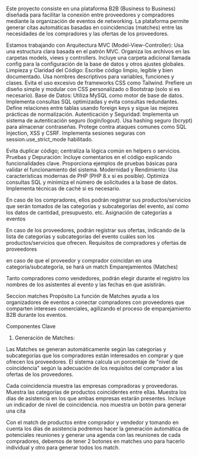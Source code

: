 Este proyecto consiste en una plataforma B2B (Business to Business) diseñada para facilitar la conexión entre proveedores y compradores mediante la organización de eventos de networking. La plataforma permite generar citas automáticas basadas en coincidencias (matches) entre las necesidades de los compradores y las ofertas de los proveedores.


Estamos trabajando con Arquitectura MVC (Model-View-Controller):
Usa una estructura clara basada en el patrón MVC.
Organiza los archivos en las carpetas models, views y controllers.
Incluye una carpeta adicional llamada config para la configuración de la base de datos y otros ajustes globales.
Limpieza y Claridad del Código:
Escribe código limpio, legible y bien documentado.
Usa nombres descriptivos para variables, funciones y clases.
Evita el uso excesivo de frameworks CSS como Tailwind. Prefiere un diseño simple y modular con CSS personalizado o Bootstrap (solo si es necesario).
Base de Datos:
Utiliza MySQL como motor de base de datos.
Implementa consultas SQL optimizadas y evita consultas redundantes.
Define relaciones entre tablas usando foreign keys y sigue las mejores prácticas de normalización.
Autenticación y Seguridad:
Implementa un sistema de autenticación seguro (login/logout).
Usa hashing seguro (bcrypt) para almacenar contraseñas.
Protege contra ataques comunes como SQL Injection, XSS y CSRF.
Implementa sesiones seguras con session.use_strict_mode habilitado.

Evita duplicar código; centraliza la lógica común en helpers o servicios.
Pruebas y Depuración:
Incluye comentarios en el código explicando funcionalidades clave.
Proporciona ejemplos de pruebas básicas para validar el funcionamiento del sistema.
Modernidad y Rendimiento:
Usa características modernas de PHP (PHP 8.x si es posible).
Optimiza consultas SQL y minimiza el número de solicitudes a la base de datos.
Implementa técnicas de caché si es necesario.


En caso de los compradores, ellos podrán registrar sus productos/servicios que serán tomados de las categorías y subcategorías del evento, así como los datos de cantidad, presupuesto. etc.
Asignación de categorías a eventos

En caso de los proveedores, podrán registrar sus ofertas, indicando de la lista de categorías y subcategorías del evento cuáles son los productos/servicios que ofrecen.
Requisitos de compradores y ofertas de proveedores

en caso de que el proveedor y comprador coincidan en una categoría/subcategoría, se hará un match
Emparejamientos (Matches)

Tanto compradores como vendedores, podrán elegir durante el registro los nombres de los asistentes al evento y las fechas en que asistirán.


Seccion matches
Propósito
La función de Matches ayuda a los organizadores de eventos a conectar compradores con proveedores que comparten intereses comerciales, agilizando el proceso de emparejamiento B2B durante los eventos.



Componentes Clave

1. Generación de Matches:

Las Matches se generan automáticamente según las categorías y subcategorías que los compradores están interesados ​​en comprar y que ofrecen los proveedores.
El sistema calcula un porcentaje de "nivel de coincidencia" según la adecuación de los requisitos del comprador a las ofertas de los proveedores.

Cada coincidencia muestra las empresas compradoras y proveedoras.
Muestra las categorías de productos coincidentes entre ellas.
Muestra los días de asistencia en los que ambas empresas estarán presentes.
Incluye un indicador de nivel de coincidencia.
nos muestra un botón para generar una cita



Con el match de productos  entre comprador y vendedor y tomando en cuenta los días de asistencia podremos hacer la generación automática de potenciales reuniones y generar una agenda con las reuniones de cada compradores, debemos de tener 2 botones en matches uno para hacerlo individual y otro para generar todos los match.
